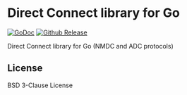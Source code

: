 # Direct Connect library for Go

[![GoDoc](https://godoc.org/github.com/aler9/go-dc?status.svg)](https://godoc.org/github.com/aler9/go-dc)
[![Github Release](https://img.shields.io/github/release/direct-connect/go-dc.svg)](https://github.com/aler9/go-dc/releases)

Direct Connect library for Go (NMDC and ADC protocols)

## License

BSD 3-Clause License